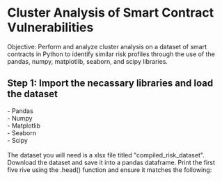 <h1> Cluster Analysis of Smart Contract Vulnerabilities </h1>

Objective: Perform and analyze cluster analysis on a dataset of smart contracts in Python to identify similar risk profiles through the use of the pandas, numpy, matplotlib, seaborn, and scipy libraries.

<h2> Step 1: Import the necassary libraries and load the dataset </h2>
  - Pandas <br>
  - Numpy <br>
  - Matplotlib <br>
  - Seaborn <br>
  - Scipy <br>
<br>
  The dataset you will need is a xlsx file titled "compiled_risk_dataset". Download the dataset and save it into a pandas dataframe. Print the first five rive using the .head() function and ensure it matches the following:
  
